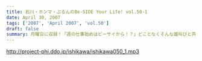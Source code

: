 ```yaml
---
title: 石川・ホンマ・ぶるんのBe-SIDE Your Life! vol.50-1
date: April 30, 2007
tags: ['2007', 'April 2007', 'vol.50']
draft: false
summary: 月曜日に収録！「週の仕事始めはビーサイから！？」どことなくそんな雄叫びと共にスタートしたビーサイもなんとこの回で、「５０回目」の配信となります！しかも、ほとんどお休みなしの毎週配信！盆暮れ正月も収録配信を粘り強く続けているビーサイに今後も御期待くださいませ。NAMAE
---
```


http://project-phi.ddo.jp/ishikawa/ishikawa050_1.mp3